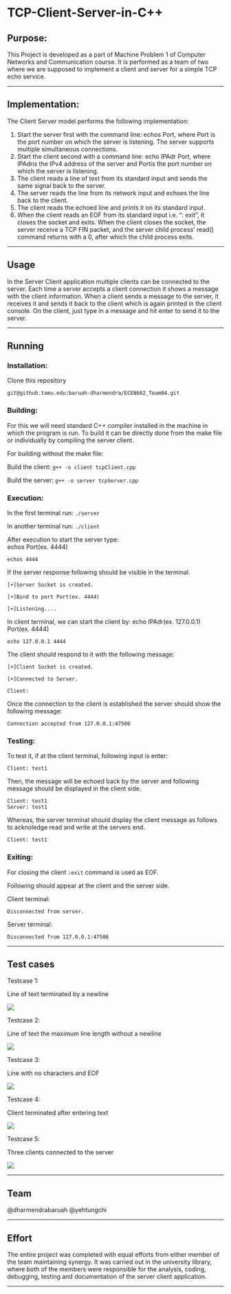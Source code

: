 # TCP-Client-Server-in-C++

## Purpose:

This Project is developed as a part of Machine Problem 1 of Computer Networks and Communication course. It is performed as a team of two where we are supposed to implement a client and server for a simple TCP echo service.

---
## Implementation:

 The Client Server model performs the following implementation:
1.  Start the server first with the command line: echos Port, where Port is the port number on which the server is listening. The server supports multiple simultaneous connections.
2.  Start the client second with a command line: echo IPAdr Port, where IPAdris the IPv4 address of the server and Portis the port number on which the server is listening.
3.  The client reads a line of text from its standard input and sends the same signal back to the server.
4.  The server reads the line from its network input and echoes the line back to the client.
5.  The client reads the echoed line and prints it on its standard input.
6.  When the client reads an EOF from its standard input i.e. “: exit”, it closes the socket and exits. When the client closes the socket, the server receive a TCP FIN packet, and the server child process’ read() command returns with a 0, after which the child process exits.

---
## Usage
In the Server Client application multiple clients can be connected to the server. Each time a server accepts a client connection it shows a message with the client information. When a client sends a message to the server, it receives it and sends it back to the client which is again printed in the client console. On the client, just type in a message and hit enter to send it to the server.

---

## Running

### Installation: 

Clone this repository
```
git@github.tamu.edu:baruah-dharmendra/ECEN602_Team04.git
```

### Building: 

For this we will need standard C++ compiler installed in the machine in which the program is run. To build it can be directly done from the make file or individually by compiling the server client.

For building without the make file:

Build the client: ``` g++ -o client tcpClient.cpp ```

Build the server: ``` g++ -o server tcpServer.cpp ```

### Execution:

In the first terminal run:     ``` ./server ```

In another terminal run:     ``` ./client ```

After execution to start the server type:  
echos Port(ex. 4444)
 
```echos 4444```

If the server response following should be visible in the terminal.
```
[+]Server Socket is created.

[+]Bind to port Port(ex. 4444)

[+]Listening....
```
In client terminal, we can start the client by:
echo IPAdr(ex. 127.0.0.1) Port(ex. 4444)

```echo 127.0.0.1 4444```

The client should respond to it with the following message:
```
[+]Client Socket is created.

[+]Connected to Server.

Client:
```
Once the connection to the client is established the server should show the following message:

```
Connection accepted from 127.0.0.1:47506
```
### Testing:

To test it, if at the client terminal, following input is enter:

```
Client: test1 
``` 

Then, the message will be echoed back by the server and following message should be displayed in the client side.

```
Client: test1
Server: test1
```

Whereas, the server terminal should display the client message as follows to acknoledge read and write at the servers end.
```
Client: test1
```

### Exiting:

For closing the client `:exit` command is used as EOF.

Following should appear at the client and the server side.

Client terminal:

```
Disconnected from server.
```
Server terminal:

```
Disconnected from 127.0.0.1:47506
```
---

## Test cases


Testcase 1:

Line of text terminated by a newline

![](image_1.png)

Testcase 2:

Line of text the maximum line length without a newline

![](image_2.png)

Testcase 3:

Line with no characters and EOF

![](image_3.png)

Testcase 4:

Client terminated after entering text

![](image_4.png)

Testcase 5:

Three clients connected to the server

![](Image_5.png)

---
## Team

@dharmendrabaruah
@yehtungchi

---
## Effort

The entire project was completed with equal efforts from either member of the team maintaining synergy. It was carried out in the university library, where both of the members were responsible for the analysis, coding, debugging, testing and documentation of the server client application.

---
